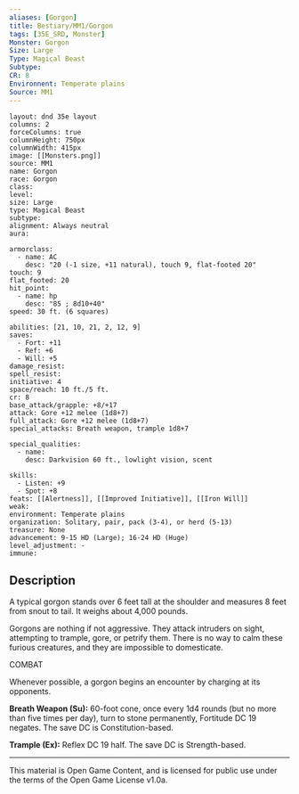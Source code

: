 ```yaml
---
aliases: [Gorgon]
title: Bestiary/MM1/Gorgon
tags: [35E_SRD, Monster]
Monster: Gorgon
Size: Large
Type: Magical Beast
Subtype: 
CR: 8
Environnent: Temperate plains
Source: MM1
---
```


```statblock
layout: dnd 35e layout
columns: 2
forceColumns: true
columnHeight: 750px
columnWidth: 415px
image: [[Monsters.png]]
source: MM1
name: Gorgon
race: Gorgon
class: 
level: 
size: Large
type: Magical Beast
subtype: 
alignment: Always neutral
aura: 

armorclass:
  - name: AC
    desc: "20 (-1 size, +11 natural), touch 9, flat-footed 20"
touch: 9
flat_footed: 20
hit_point:
  - name: hp
    desc: "85 ; 8d10+40"
speed: 30 ft. (6 squares)

abilities: [21, 10, 21, 2, 12, 9]
saves:
  - Fort: +11
  - Ref: +6
  - Will: +5
damage_resist: 
spell_resist: 
initiative: 4
space/reach: 10 ft./5 ft.
cr: 8
base_attack/grapple: +8/+17
attack: Gore +12 melee (1d8+7)
full_attack: Gore +12 melee (1d8+7)
special_attacks: Breath weapon, trample 1d8+7

special_qualities:
  - name: 
    desc: Darkvision 60 ft., lowlight vision, scent

skills:
  - Listen: +9
  - Spot: +8
feats: [[Alertness]], [[Improved Initiative]], [[Iron Will]]
weak: 
environment: Temperate plains
organization: Solitary, pair, pack (3-4), or herd (5-13)
treasure: None
advancement: 9-15 HD (Large); 16-24 HD (Huge)
level_adjustment: -
immune: 
```

## Description

<p>A typical gorgon stands over 6 feet tall at the shoulder and measures 8 feet from snout to tail. It weighs about 4,000 pounds.</p>
<p>Gorgons are nothing if not aggressive. They attack intruders on sight, attempting to trample, gore, or petrify them. There is no way to calm these furious creatures, and they are impossible to domesticate.</p>
<p>COMBAT</p>
<p>Whenever possible, a gorgon begins an encounter by charging at its opponents.</p>
<p>
            <b>Breath Weapon (Su):</b> 60-foot cone, once every 1d4 rounds (but no more than five times per day), turn to stone permanently, Fortitude DC 19 negates. The save DC is Constitution-based.</p>
<p>
            <b>Trample (Ex):</b> Reflex DC 19 half. The save DC is Strength-based.</p>

---

This material is Open Game Content, and is licensed for public use under
the terms of the Open Game License v1.0a.
